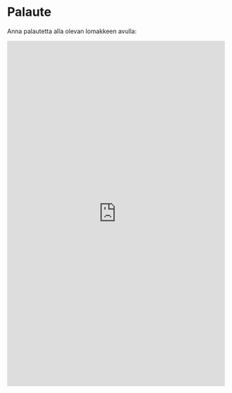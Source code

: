 # Palaute

Anna palautetta alla olevan lomakkeen avulla:

<iframe src="https://docs.google.com/forms/d/e/1FAIpQLSfescq5eWC0c6Bd2ckEkN5m51eJqH_s-dXAR7CDM1FdWlalmA/viewform?usp=pp_url&embedded=true" width="100%" height="800" frameborder="0" marginheight="0" marginwidth="0">

Ladataan...

</iframe>

